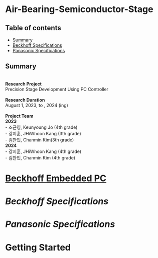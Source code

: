 # Air-Bearing-Semiconductor-Stage

## Table of contents
- [Summary](#Summary)
- [Beckhoff Specifications](#Beckhoff-Specifications)
- [Panasonic Specifications](#Panasonic-Specifications)

## Summary
<br/>**Research Project**
<br/>Precision Stage Development Using PC Controller
<br/><br/>**Research Duration**
<br/>August 1, 2023, to , 2024 (ing)
<br/><br/>**Project Team**
<br/>**2023**
<br/> - 조근영, Keunyoung Jo (4th grade)
<br/> - 강지훈, JHiWhoon Kang (3th grade)
<br/> - 김찬민, Chanmin Kim(3th grade)
<br/>**2024**
<br/> - 강지훈, JHiWhoon Kang (4th grade)
<br/> - 김찬민, Chanmin Kim (4th grade)

# [Beckhoff Embedded PC](https://www.beckhoff.com/en-en/)
# *Beckhoff Specifications*

# *Panasonic Specifications*

# Getting Started

